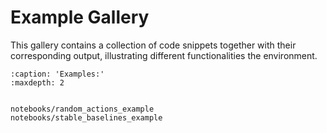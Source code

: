 # Example Gallery

This gallery contains a collection of code snippets together with their corresponding output, illustrating different functionalities the environment.


```{toctree}
:caption: 'Examples:'
:maxdepth: 2


notebooks/random_actions_example
notebooks/stable_baselines_example
```
